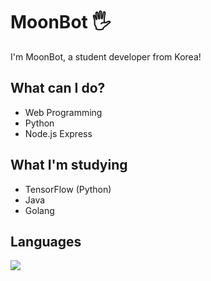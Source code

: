 # MoonBot 🖐
I'm MoonBot, a student developer from Korea!

## What can I do?
<ul>
  <li>Web Programming</li>
  <li>Python</li>
  <li>Node.js Express</li>
</ul>

## What I'm studying
<ul>
  <li>TensorFlow (Python)</li>
  <li>Java</li>
  <li>Golang</li>
</ul>

## Languages
<img src="https://github-readme-stats.vercel.app/api/top-langs/?username=xibotmoon&layout=compact">

